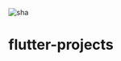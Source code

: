 ![sha](https://user-images.githubusercontent.com/100860194/204516344-83291b01-54af-4302-ac3f-8ad51c7e5749.PNG)
# flutter-projects
